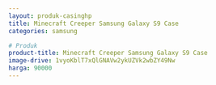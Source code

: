 ```yaml
---
layout: produk-casinghp
title: Minecraft Creeper Samsung Galaxy S9 Case
categories: samsung

# Produk
product-title: Minecraft Creeper Samsung Galaxy S9 Case
image-drive: 1vyoKblT7xQlGNAVw2ykUZVk2wbZY49Nw
harga: 90000
---
```

